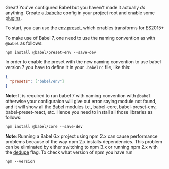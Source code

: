 <p>Great! You've configured Babel but you haven't made it actually <em>do</em> anything. Create a <a href="/docs/usage/babelrc">.babelrc</a> config in your project root and enable some <a href="/docs/plugins">plugins</a>.</p>

To start, you can use the <a href="https://babeljs.io/docs/plugins/preset-env/">env preset</a>, which enables transforms for ES2015+

To make use of Babel 7, one need to use the naming convention as with `@babel` as follows:

```shell
npm install @babel/preset-env --save-dev
```

In order to enable the preset with the new naming convention to use babel version 7 you have to define it in your <code>.babelrc</code> file, like this:

```json
{
  "presets": ["babel/env"]
}
```

<strong>Note</strong>: It is required to run babel 7 with naming convention with `@babel` otherwise your configuraion will give out error saying module not found, and it will show all the Babel modules i.e., babel-core, babel-preset-env, babel-preset-react, etc. Hence you need to install all those libraries as follows:

```shell
npm install @babel/core --save-dev
```

<strong>Note</strong>: Running a Babel 6.x project using npm 2.x can cause performance problems because of the way npm 2.x installs dependencies. This problem can be eliminated by either switching to npm 3.x or running npm 2.x with the <a href="https://docs.npmjs.com/cli/dedupe">dedupe</a> flag. To check what version of npm you have run

```shell
npm --version
```
